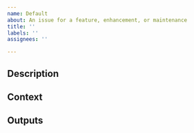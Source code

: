 ```yaml
---
name: Default
about: An issue for a feature, enhancement, or maintenance
title: ''
labels: ''
assignees: ''

---
```


## Description

<!-- Describe the task, e.g., refactoring, adding a new feature, etc. -->

## Context

<!-- Describe the relevance of this task, and why it is required. -->

## Outputs

<!--
List the required outputs of this task, try to be as specific as possible.
-->

